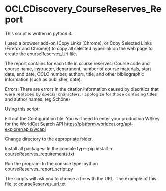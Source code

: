 # OCLCDiscovery_CourseReserves_Report

This script is written in python 3.

I used a browser add-on (Copy Links (Chrome), or Copy Selected Links (Firefox and Chrome)) to copy all selected hyperlink on the web page to create the courseReserves_Url file.

The report contains for each title in course reserves:
    Course code and course name, instructor, department, number of course materials, 
    start date, end date, OCLC number, authors, title, and other bibliographic information (such as publisher, date).
    
Errors:
  There are errors in the citation information caused by diacritics that were replaced by special characters. I apologize for those confusing titles and author names.
  (eg Scho&#x308;ne)
  
  
 Using this script:
 
 Fill out the Configuration file:
    You will need to enter your production WSkey for the WorldCat Search API https://platform.worldcat.org/api-explorer/apis/wcapi

Change directory to the appropriate folder.

Install all packages:
    In the console type: pip install -r courseReserves_requirements.txt

Run the program:
    In the console type: python courseReserves_report_script.py

The scripts will ask you to choose a file with the URL. The example of this file is: courseReserves_url.txt
  
